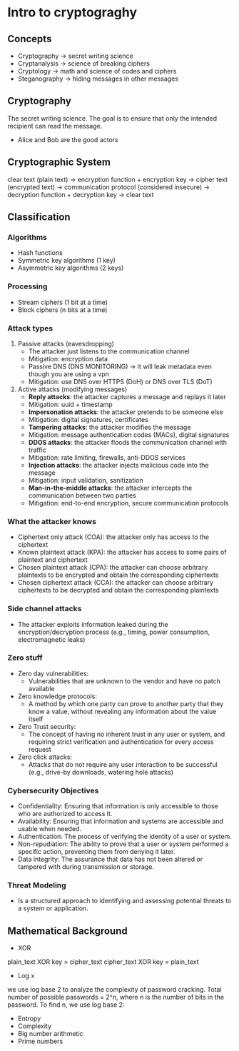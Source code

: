 # Intro to cryptograghy

## Concepts

- Cryptography -> secret writing science
- Cryptanalysis -> science of breaking ciphers
- Cryptology -> math and science of codes and ciphers
- Steganography -> hiding messages in other messages

## Cryptography

The secret writing science. The goal is to ensure that only the intended recipient can read the message.

- Alice and Bob are the good actors

## Cryptographic System

clear text (plain text) -> encryption function + encryption key -> cipher text (encrypted text) -> communication protocol (considered insecure) -> decryption function + decryption key -> clear text

## Classification

### Algorithms

- Hash functions
- Symmetric key algorithms (1 key)
- Asymmetric key algorithms (2 keys)

### Processing

- Stream ciphers (1 bit at a time)
- Block ciphers (n bits at a time)

### Attack types

1. Passive attacks (eavesdropping)
   - The attacker just listens to the communication channel
   - Mitigation: encryption data
   - Passive DNS (DNS MONITORING) -> it will leak metadata even though you are using a vpn
   - Mitigation: use DNS over HTTPS (DoH) or DNS over TLS (DoT)
2. Active attacks (modifying messages)
   - **Reply attacks**: the attacker captures a message and replays it later
   - Mitigation: uuid + timestamp
   - **Impersonation attacks**: the attacker pretends to be someone else
   - Mitigation: digital signatures, certificates
   - **Tampering attacks**: the attacker modifies the message
   - Mitigation: message authentication codes (MACs), digital signatures
   - **DDOS attacks**: the attacker floods the communication channel with traffic
   - Mitigation: rate limiting, firewalls, anti-DDOS services
   - **Injection attacks**: the attacker injects malicious code into the message
   - Mitigation: input validation, sanitization
   - **Man-in-the-middle attacks**: the attacker intercepts the communication between two parties
   - Mitigation: end-to-end encryption, secure communication protocols

### What the attacker knows

- Ciphertext only attack (COA): the attacker only has access to the ciphertext
- Known plaintext attack (KPA): the attacker has access to some pairs of plaintext and ciphertext
- Chosen plaintext attack (CPA): the attacker can choose arbitrary plaintexts to be encrypted and obtain the corresponding ciphertexts
- Chosen ciphertext attack (CCA): the attacker can choose arbitrary ciphertexts to be decrypted and obtain the corresponding plaintexts

### Side channel attacks

- The attacker exploits information leaked during the encryption/decryption process (e.g., timing, power consumption, electromagnetic leaks)

### Zero stuff

- Zero day vulnerabilities:
  - Vulnerabilities that are unknown to the vendor and have no patch available
- Zero knowledge protocols:
  - A method by which one party can prove to another party that they know a value, without revealing any information about the value itself
- Zero Trust security:
  - The concept of having no inherent trust in any user or system, and requiring strict verification and authentication for every access request
- Zero click attacks:
  - Attacks that do not require any user interaction to be successful (e.g., drive-by downloads, watering hole attacks)

### Cybersecurity Objectives

- Confidentiality: Ensuring that information is only accessible to those who are authorized to access it.
- Availability: Ensuring that information and systems are accessible and usable when needed.
- Authentication: The process of verifying the identity of a user or system.
- Non-repudiation: The ability to prove that a user or system performed a specific action, preventing them from denying it later.
- Data integrity: The assurance that data has not been altered or tampered with during transmission or storage.

### Threat Modeling

- Is a structured approach to identifying and assessing potential threats to a system or application.

## Mathematical Background

- XOR

plain_text XOR key = cipher_text
cipher_text XOR key = plain_text

- Log x

we use log base 2 to analyze the complexity of password cracking. Total number of possible passwords = 2^n, where n is the number of bits in the password. To find n, we use log base 2:

- Entropy
- Complexity
- Big number arithmetic
- Prime numbers
